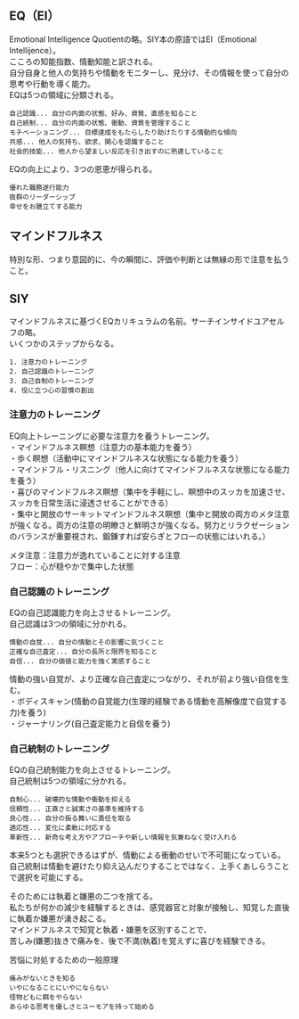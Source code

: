 ## EQ（EI）  
Emotional Intelligence Quotientの略。SIY本の原語ではEI（Emotional Intellijence）。  
こころの知能指数、情動知能と訳される。  
自分自身と他人の気持ちや情動をモニターし、見分け、その情報を使って自分の思考や行動を導く能力。  
EQは5つの領域に分類される。  
```  
自己認識... 自分の内面の状態、好み、資質、直感を知ること  
自己統制... 自分の内面の状態、衝動、資質を管理すること  
モチベーショニング... 目標達成をもたらしたり助けたりする情動的な傾向  
共感... 他人の気持ち、欲求、関心を認識すること  
社会的技能... 他人から望ましい反応を引き出すのに熟達していること  
```  
EQの向上により、3つの恩恵が得られる。  
```  
優れた職務遂行能力  
抜群のリーダーシップ  
幸せをお膳立てする能力  
```  
  
## マインドフルネス  
特別な形、つまり意図的に、今の瞬間に、評価や判断とは無縁の形で注意を払うこと。  
  
## SIY  
マインドフルネスに基づくEQカリキュラムの名前。サーチインサイドユアセルフの略。  
いくつかのステップからなる。  
```  
1. 注意力のトレーニング  
2. 自己認識のトレーニング  
3. 自己自制のトレーニング  
4. 役に立つ心の習慣の創出  
```  

### 注意力のトレーニング  
EQ向上トレーニングに必要な注意力を養うトレーニング。  
・マインドフルネス瞑想（注意力の基本能力を養う）  
・歩く瞑想（活動中にマインドフルネスな状態になる能力を養う）  
・マインドフル・リスニング（他人に向けてマインドフルネスな状態になる能力を養う）  
・喜びのマインドフルネス瞑想（集中を手軽にし、瞑想中のスッカを加速させ、スッカを日常生活に浸透させることができる）  
・集中と開放のサーキットマインドフルネス瞑想（集中と開放の両方のメタ注意が強くなる。両方の注意の明瞭さと鮮明さが強くなる。努力とリラクゼーションのバランスが重要視され、鍛錬すれば安らぎとフローの状態にはいれる。）  
  
メタ注意：注意力が逸れていることに対する注意  
フロー：心が穏やかで集中した状態  
  
### 自己認識のトレーニング  
EQの自己認識能力を向上させるトレーニング。  
自己認識は3つの領域に分かれる。  
```  
情動の自覚... 自分の情動とその影響に気づくこと  
正確な自己査定... 自分の長所と限界を知ること  
自信... 自分の価値と能力を強く実感すること  
```  
情動の強い自覚が、より正確な自己査定につながり、それが前より強い自信を生む。  
・ボディスキャン(情動の自覚能力(生理的経験である情動を高解像度で自覚する力)を養う)  
・ジャーナリング(自己査定能力と自信を養う)  
  
### 自己統制のトレーニング  
EQの自己統制能力を向上させるトレーニング。  
自己統制は5つの領域に分かれる。  
```  
自制心... 破壊的な情動や衝動を抑える  
信頼性... 正直さと誠実さの基準を維持する  
良心性... 自分の振る舞いに責任を取る  
適応性... 変化に柔軟に対応する  
革新性... 新奇な考え方やアプローチや新しい情報を気兼ねなく受け入れる  
```  
本来5つとも選択できるはずが、情動による衝動のせいで不可能になっている。  
自己統制は情動を避けたり抑え込んだりすることではなく、上手くあしらうことで選択を可能にする。  
  
そのためには執着と嫌悪の二つを捨てる。  
私たちが何かの減少を経験するときは、感覚器官と対象が接触し、知覚した直後に執着か嫌悪が湧き起こる。  
マインドフルネスで知覚と執着・嫌悪を区別することで、  
苦しみ(嫌悪)抜きで痛みを、後で不満(執着)を覚えずに喜びを経験できる。  
  
苦悩に対処するための一般原理  
```  
痛みがないときを知る  
いやになることにいやにならない  
怪物どもに餌をやらない  
あらゆる思考を優しさとユーモアを持って始める  
```  
